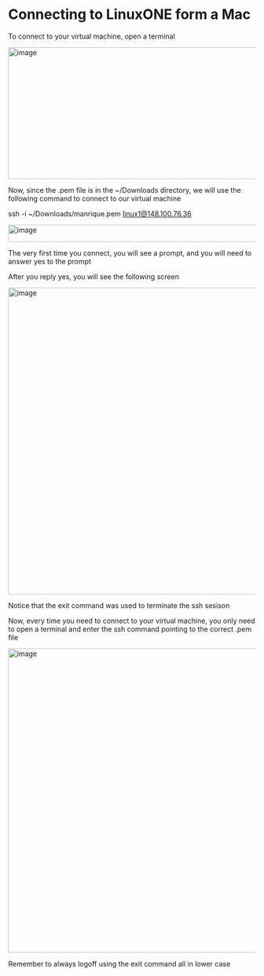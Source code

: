 # Connecting to LinuxONE form a Mac

To connect to your virtual machine, open a terminal

<img width="975" height="268" alt="image" src="https://github.com/user-attachments/assets/4bcb96d9-d3b5-47d5-9b1d-a133d69b2c8c" />

Now, since the .pem file is in the ~/Downloads directory, we will use the following command to connect to our virtual machine

ssh -i ~/Downloads/manrique.pem linux1@148.100.76.36

<img width="975" height="35" alt="image" src="https://github.com/user-attachments/assets/06c193f8-8c2c-48db-af72-6f9b91ffa0c8" />

The very first time you connect, you will see a prompt, and you will need to answer yes to the prompt

After you reply yes, you will see the following screen

<img width="975" height="624" alt="image" src="https://github.com/user-attachments/assets/87d8a1fb-d648-498a-a2f7-3d7b852ffea5" />

Notice that the exit command was used to terminate the ssh sesison

Now, every time you need to connect to your virtual machine, you only need to open a terminal and enter the ssh command pointing to the correct .pem file

<img width="975" height="619" alt="image" src="https://github.com/user-attachments/assets/5f409dfc-5330-495c-84ab-477d417b081f" />

Remember to always logoff using the exit command all in lower case
